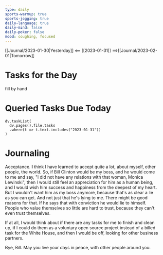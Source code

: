```yaml
---
type: daily
sports-warmup: true
sports-jogging: true
daily-language: true
daily-mind: false
daily-poker: false
mood: coughing, focused
---
```


[[Journal/2023-01-30|Yesterday]] <== [[2023-01-31]] ==>[[Journal/2023-02-01|Tomorrow]]


# Tasks for the Day

fill by hand


# Queried Tasks Due Today

```dataviewjs
dv.taskList(
  dv.pages().file.tasks
  .where(t => t.text.includes("2023-01-31"))
)
```



# Journaling

Acceptance. I think I have learned to accept quite a lot, about myself, other people, the world. So, if Bill Clinton would be my boss, and he would come to me and say, "I did not have any relations with that woman, Monica Lewinski", then I would still feel an appreciation for him as a human being, and I would wish him success and happiness from the deepest of my heart. But I wouldn't want him as my boss anymore, because that's as clear a lie as you can get. And not just that he's lying to me. There might be good reasons for that. If he says that with conviction he would lie to himself. People who value themselves so little are hard to trust, because they can't even trust themselves.

If at all, I would think about if there are any tasks for me to finish and clean up, if I could do them as a voluntary open source project instead of a billed task for the White House, and then I would be off, looking for other business partners.

Bye, Bill. May you live your days in peace, with other people around you.